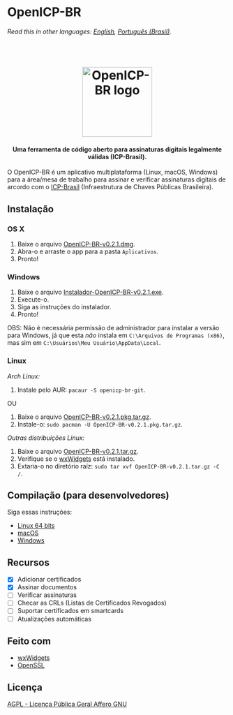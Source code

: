 # OpenICP-BR
*Read this in other languages: [English](README.md), [Português (Brasil)](README.pt-BR.md).*

<h1 align="center">
  <br>
  <img src="https://github.com/gjvnq/OpenICP-BR/blob/master/res/logo-512.png" alt="OpenICP-BR logo" width="160">
</h1>

<h4 align="center">Uma ferramenta de código aberto para assinaturas digitais legalmente válidas (ICP-Brasil).</h4>

O OpenICP-BR é um aplicativo multiplataforma (Linux, macOS, Windows) para a área/mesa de trabalho para assinar e verificar assinaturas digitais de arcordo com o <a href="http://www.iti.gov.br/icp-brasil" target="_blank">ICP-Brasil</a> (Infraestrutura de Chaves Públicas Brasileira).

## Instalação
[RELEASES]: https://github.com/gjvnq/OpenICP-BR/releases

### OS X

1. Baixe o arquivo [OpenICP-BR-v0.2.1.dmg][RELEASES].
2. Abra-o e arraste o app para a pasta `Aplicativos`.
3. Pronto!

### Windows

1. Baixe o arquivo [Instalador-OpenICP-BR-v0.2.1.exe][RELEASES].
2. Execute-o.
3. Siga as instruções do instalador.
4. Pronto!

OBS: Não é necessária permissão de administrador para instalar a versão para Windows, já que esta *não* instala em `C:\Arquivos de Programas (x86)`, mas sim em `C:\Usuários\Meu Usuário\AppData\Local`.

### Linux

*Arch Linux:*

1. Instale pelo AUR: `pacaur -S openicp-br-git`.

OU

1. Baixe o arquivo [OpenICP-BR-v0.2.1.pkg.tar.gz][RELEASES].
2. Instale-o: `sudo pacman -U OpenICP-BR-v0.2.1.pkg.tar.gz`.

*Outras distribuições Linux:*

1. Baixe o arquivo [OpenICP-BR-v0.2.1.tar.gz][RELEASES].
2. Verifique se o [wxWidgets](https://wxwidgets.org) está instalado.
3. Extaria-o no diretório raíz: `sudo tar xvf OpenICP-BR-v0.2.1.tar.gz -C /`.

## Compilação (para desenvolvedores)

Siga essas instruções:

  * [Linux 64 bits](COMPILE.linux.arch.64bit.md)
  * [macOS](COMPILE.macOS.md)
  * [Windows](COMPILE.win.md)

## Recursos

- [x] Adicionar certificados
- [x] Assinar documentos
- [ ] Verificar assinaturas
- [ ] Checar as CRLs (Listas de Certificados Revogados)
- [ ] Suportar certificados em smartcards
- [ ] Atualizações automáticas

## Feito com
- [wxWidgets](https://wxwidgets.org)
- [OpenSSL](https://www.openssl.org)

## Licença

[AGPL - Licença Pública Geral Affero GNU](http://licencas.softwarelivre.org/agpl-3.0.pt-br.html)